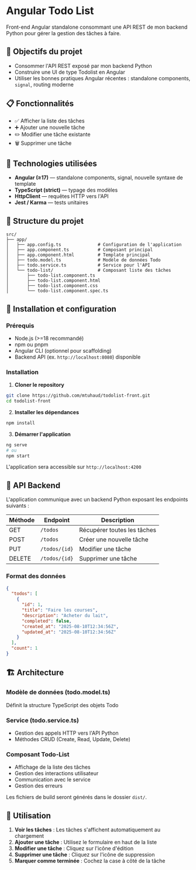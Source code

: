 # Angular Todo List

Front-end Angular standalone consommant une API REST de mon backend Python pour gérer la gestion des tâches à faire.

## 🎯 Objectifs du projet

- Consommer l'API REST exposé par mon backend Python
- Construire une UI de type Todolist en Angular
- Utiliser les bonnes pratiques Angular récentes : standalone components, `signal`, routing moderne

## 📋 Fonctionnalités

- ✅ Afficher la liste des tâches
- ➕ Ajouter une nouvelle tâche
- ✏️ Modifier une tâche existante
- 🗑️ Supprimer une tâche

## 🚀 Technologies utilisées

- **Angular (≥17)** — standalone components, signal, nouvelle syntaxe de template
- **TypeScript (strict)** — typage des modèles
- **HttpClient** — requêtes HTTP vers l'API
- **Jest / Karma** — tests unitaires

## 📁 Structure du projet

```
src/
├── app/
│   ├── app.config.ts              # Configuration de l'application
│   ├── app.component.ts           # Composant principal
│   ├── app.component.html         # Template principal
│   ├── todo.model.ts              # Modèle de données Todo
│   ├── todo.service.ts            # Service pour l'API
│   └── todo-list/                 # Composant liste des tâches
│       ├── todo-list.component.ts
│       ├── todo-list.component.html
│       ├── todo-list.component.css
│       └── todo-list.component.spec.ts
```

## 🔧 Installation et configuration

### Prérequis

- Node.js (>=18 recommandé)
- npm ou pnpm
- Angular CLI (optionnel pour scaffolding)
- Backend API (ex. `http://localhost:8080`) disponible

### Installation

1. **Cloner le repository**
```bash
git clone https://github.com/mtuhaud/todolist-front.git
cd todolist-front
```

2. **Installer les dépendances**
```bash
npm install
```

3. **Démarrer l'application**
```bash
ng serve
# ou
npm start
```

L'application sera accessible sur `http://localhost:4200`

## 🔌 API Backend

L'application communique avec un backend Python exposant les endpoints suivants :

| Méthode | Endpoint | Description |
|---------|----------|-------------|
| GET | `/todos` | Récupérer toutes les tâches |
| POST | `/todos` | Créer une nouvelle tâche |
| PUT | `/todos/{id}` | Modifier une tâche |
| DELETE | `/todos/{id}` | Supprimer une tâche |

### Format des données

```json
{
  "todos": [
    {
      "id": 1,
      "title": "Faire les courses",
      "description": "Acheter du lait",
      "completed": false,
      "created_at": "2025-08-10T12:34:56Z",
      "updated_at": "2025-08-10T12:34:56Z"
    }
  ],
  "count": 1
}
```

## 🏗️ Architecture

### Modèle de données (todo.model.ts)
Définit la structure TypeScript des objets Todo

### Service (todo.service.ts)
- Gestion des appels HTTP vers l'API Python
- Méthodes CRUD (Create, Read, Update, Delete)

### Composant Todo-List
- Affichage de la liste des tâches
- Gestion des interactions utilisateur
- Communication avec le service
- Gestion des erreurs


Les fichiers de build seront générés dans le dossier `dist/`.

## 📝 Utilisation

1. **Voir les tâches** : Les tâches s'affichent automatiquement au chargement
2. **Ajouter une tâche** : Utilisez le formulaire en haut de la liste
3. **Modifier une tâche** : Cliquez sur l'icône d'édition
4. **Supprimer une tâche** : Cliquez sur l'icône de suppression
5. **Marquer comme terminée** : Cochez la case à côté de la tâche

